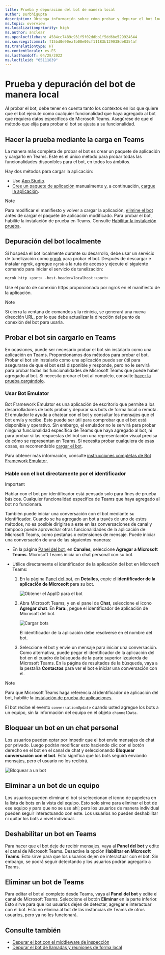 ```yaml
---
title: Prueba y depuración del bot de manera local
author: surbhigupta
description: Obtenga información sobre cómo probar y depurar el bot localmente con un IDE en el entorno de Teams a través de una instalación de prueba, fuera de Teams mediante un emulador del bot o hablando directamente con el bot.
ms.topic: overview
ms.localizationpriority: high
ms.author: anclear
ms.openlocfilehash: 4584cc7489c931f5f02ddbb1f5dd6be529924644
ms.sourcegitcommit: f15bd0e90eafb00e00cf11183b129038de8354af
ms.translationtype: HT
ms.contentlocale: es-ES
ms.lasthandoff: 04/28/2022
ms.locfileid: "65111839"
---
```

# <a name="test-and-debug-your-bot-locally"></a>Prueba y depuración del bot de manera local

Al probar el bot, debe tener en cuenta tanto los contextos en los que quiere que el bot ejecute como cualquier funcionalidad que haya agregado al bot que requiera datos específicos de Microsoft Teams. Asegúrese de que el método que elija para probar el bot se ajusta a su funcionalidad.

## <a name="test-by-uploading-to-teams"></a>Hacer la prueba mediante la carga en Teams

La manera más completa de probar el bot es crear un paquete de aplicación y cargarlo en Teams. Este es el único método para probar todas las funcionalidades disponibles para el bot, en todos los ámbitos.

Hay dos métodos para cargar la aplicación:

* Use [App Studio](~/concepts/build-and-test/app-studio-overview.md).
* [Cree un paquete de aplicación](~/concepts/build-and-test/apps-package.md) manualmente y, a continuación, [cargue la aplicación](~/concepts/deploy-and-publish/apps-upload.md).

> [!NOTE]
> Para modificar el manifiesto y volver a cargar la aplicación, [elimine el bot](#delete-a-bot-from-teams) antes de cargar el paquete de aplicación modificado.
> Para probar el bot, habilite la instalación de prueba en Teams. Consulte [Habilitar la instalación prueba](/microsoftteams/platform/concepts/build-and-test/prepare-your-o365-tenant#enable-custom-teams-apps-and-turn-on-custom-app-uploading).

## <a name="debug-your-bot-locally"></a>Depuración del bot localmente

Si hospeda el bot localmente durante su desarrollo, debe usar un servicio de tunelización como [ngrok](https://ngrok.com/) para probar el bot. Después de descargar e instalar ngrok, agregue `ngrok` a la ruta de acceso y ejecute el siguiente comando para iniciar el servicio de tunelización:

```bash
ngrok http <port> -host-header=localhost:<port>
```

Use el punto de conexión https proporcionado por ngrok en el manifiesto de la aplicación.

> [!NOTE]
> Si cierra la ventana de comandos y la reinicia, se generará una nueva dirección URL, por lo que debe actualizar la dirección del punto de conexión del bot para usarla.

## <a name="test-your-bot-without-uploading-to-teams"></a>Probar el bot sin cargarlo en Teams

En ocasiones, puede ser necesario probar el bot sin instalarlo como una aplicación en Teams. Proporcionamos dos métodos para probar el bot. Probar el bot sin instalarlo como una aplicación puede ser útil para asegurarse de que el bot está disponible y responde, pero no le servirá para probar todas las funcionalidades de Microsoft Teams que puede haber agregado al bot. Si necesita probar el bot al completo, consulte [hacer la prueba cargándolo](#test-by-uploading-to-teams).

### <a name="use-the-bot-emulator"></a>Usar Bot Emulator

Bot Framework Emulator es una aplicación de escritorio que permite a los desarrolladores de bots probar y depurar sus bots de forma local o remota. El emulador le ayuda a chatear con el bot y consultar los mensajes que el bot envía y recibe. Esto puede ser útil para comprobar que el bot está disponible y operativo. Sin embargo, el emulador no le servirá para probar ninguna funcionalidad específica de Teams que haya agregado al bot, ni para probar si las respuestas del bot son una representación visual precisa de cómo se representan en Teams. Si necesita probar cualquiera de esas cosas, es recomendable [cargar el bot](#test-by-uploading-to-teams).

Para obtener más información, consulte [instrucciones completas de Bot Framework Emulator](/azure/bot-service/bot-service-debug-emulator?view=azure-bot-service-4.0&preserve-view=true).

### <a name="talk-to-your-bot-directly-by-id"></a>Hable con el bot directamente por el identificador

> [!Important]
> Hablar con el bot por identificador está pensado solo para fines de prueba básicos. Cualquier funcionalidad específica de Teams que haya agregado al bot no funcionará.

También puede iniciar una conversación con el bot mediante su identificador. Cuando se ha agregado un bot a través de uno de estos métodos, no es posible dirigirse a este en las conversaciones de canal y tampoco puede aprovechar otras funcionalidades de la aplicación de Microsoft Teams, como pestañas o extensiones de mensaje. Puede iniciar una conversación de una de las siguientes maneras:

* En la página [Panel del bot](https://dev.botframework.com/bots), en **Canales**, seleccione **Agregar a Microsoft Teams**. Microsoft Teams inicia un chat personal con su bot.

* Utilice directamente el identificador de la aplicación del bot en Microsoft Teams:
   1. En la página [Panel del bot](https://dev.botframework.com/bots), en **Detalles**, copie el **identificador de la aplicación de Microsoft** para su bot.
  
      ![Obtener el AppID para el bot](~/assets/images/bots_appid_botframework.png)
  
   2. Abra Microsoft Teams, y en el panel de **Chat**, seleccione el icono **Agregar chat**. En **Para:**, pegue el identificador de aplicación de Microsoft del bot.
  
      ![Cargar bots](~/assets/images/bots_uploading.png)

      El identificador de la aplicación debe resolverse en el nombre del bot.

   3. Seleccione el bot y envíe un mensaje para iniciar una conversación.
      Como alternativa, puede pegar el identificador de la aplicación del bot en el cuadro de búsqueda de la parte superior izquierda de Microsoft Teams. En la página de resultados de la búsqueda, vaya a la pestaña **Contactos** para ver el bot e iniciar una conversación con él.

> [!Note]
> Para que Microsoft Teams haga referencia al identificador de aplicación del bot, habilite la [instalación de prueba de aplicaciones](/microsoftteams/platform/concepts/build-and-test/prepare-your-o365-tenant#enable-custom-teams-apps-and-turn-on-custom-app-uploading).

El bot recibe el evento `conversationUpdate` cuando usted agregue los bots a un equipo, sin la información del equipo en el objeto `channelData`.

## <a name="block-a-bot-in-personal-chat"></a>Bloquear un bot en un chat personal

Los usuarios pueden optar por impedir que el bot envíe mensajes de chat por privado. Luego podrán modificar esto haciendo clic con el botón derecho en el bot en el canal de chat y seleccionando **Bloquear conversación con el bot**. Esto significa que los bots seguirá enviando mensajes, pero el usuario no los recibirá.

![Bloquear a un bot](~/assets/images/bots/botdisable.png)

## <a name="remove-a-bot-from-a-team"></a>Eliminar a un bot de un equipo

Los usuarios pueden eliminar el bot si seleccionan el icono de papelera en la lista de bots en la vista del equipo. Esto solo sirve para eliminar el bot de ese equipo y para que no se use ahí; pero los usuarios de manera individual pueden seguir interactuando con este. Los usuarios no pueden deshabilitar ni quitar los bots a nivel individual.

## <a name="disable-a-bot-in-teams"></a>Deshabilitar un bot en Teams

Para hacer que el bot deje de recibir mensajes, vaya al **Panel del bot** y edite el canal de Microsoft Teams. Desactive la opción **Habilitar en Microsoft Teams**. Esto sirve para que los usuarios dejen de interactuar con el bot. Sin embargo, se podrá seguir detectando y los usuarios podrán agregarlo a Teams.

## <a name="delete-a-bot-from-teams"></a>Eliminar un bot de Teams

Para editar el bot al completo desde Teams, vaya al **Panel del bot** y edite el canal de Microsoft Teams. Seleccione el botón **Eliminar** en la parte inferior. Esto sirve para que los usuarios dejen de detectar, agregar e interactuar con el bot. Esto no elimina al bot de las instancias de Teams de otros usuarios, pero ya no les funcionará.

## <a name="see-also"></a>Consulte también

* [Depurar el bot con el middleware de inspección](/azure/bot-service/bot-service-debug-inspection-middleware)
* [Depurar el bot de llamadas y reuniones de forma local](~/bots/calls-and-meetings/debugging-local-testing-calling-meeting-bots.md)
